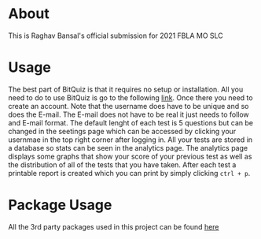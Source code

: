 # About
This is Raghav Bansal's official submission for 2021 FBLA MO SLC

# Usage
The best part of BitQuiz is that it requires no setup or installation. All you need to do to use BitQuiz is go to the following [link](https://hidden-falls-37034.herokuapp.com/). Once there you need to create an account. Note that the username does have to be unique and so does the E-mail. The E-mail does not have to be real it just needs to follow and E-mail format. The default lenght of each test is 5 questions but can be changed in the seetings page which can be accessed by clicking your usernmae in the top right corner after logging in. All your tests are stored in a database so stats can be seen in the analytics page. The analytics page displays some graphs that show your score of your previous test as well as the distribution of all of the tests that you have taken. After each test a printable report is created which you can print by simply clicking ```ctrl + p```.

# Package Usage
All the 3rd party packages used in this project can be found [here](https://docs.google.com/document/d/1XtK9Icc2M7k4IHpAr6dI3XXXTQcvXoG5FfFCfbKcSAc/edit?usp=sharing)
